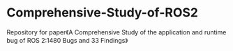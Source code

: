 # Comprehensive-Study-of-ROS2
Repository for paper《A Comprehensive Study of the application and runtime bug of ROS 2:1480 Bugs and 33 Findings》
